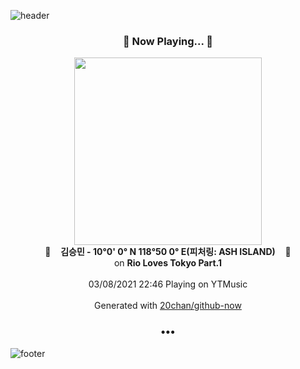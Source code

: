 ![header](https://capsule-render.vercel.app/api?type=wave&height=170&section=header&text=Hi.%20I'm%20SHIFT&fontColor=090707&fontAlignX=45&fontAlignY=65&fontSize=100)

<h3 align="center">🎵 Now Playing... 🎵</h3>
<p align="center">
  <a href="https://music.youtube.com/watch?v=rKS6hNta8zg">
    <img width="300" src="https://lh3.googleusercontent.com/FCXpg3jSdvRDR1iNm-U8Scc55JKqMBZIavvRRTQoloC01K8105ekWBSj7Ci6X6gVPqMcRcASdMjLLuA">
  </a>
  <br>
  🎵&nbsp&nbsp&nbsp <b>김승민 - 10°0' 0° N 118°50 0° E(피처링: ASH ISLAND)</b> &nbsp&nbsp&nbsp🎵
  <br>
  on <b>Rio Loves Tokyo Part.1</b>
  
  <br />
  <br />
  03/08/2021 22:46 Playing on YTMusic
  <br />
  <br />
  Generated with <a href="https://github.com/20chan/github-now">20chan/github-now</a>
</p>

<h3 align="center">•••</h3>

![footer](https://capsule-render.vercel.app/api?type=wave&height=150&section=footer)
